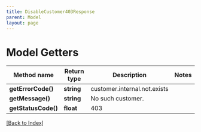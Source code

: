 ```yaml
---
title: DisableCustomer403Response
parent: Model
layout: page
---
```


# Model Getters

Method name | Return type | Description | Notes
------------ | ------------- | ------------- | -------------
**getErrorCode()** | **string** | customer.internal.not.exists |
**getMessage()** | **string** | No such customer. |
**getStatusCode()** | **float** | 403 |

[[Back to Index]](../index.md)
